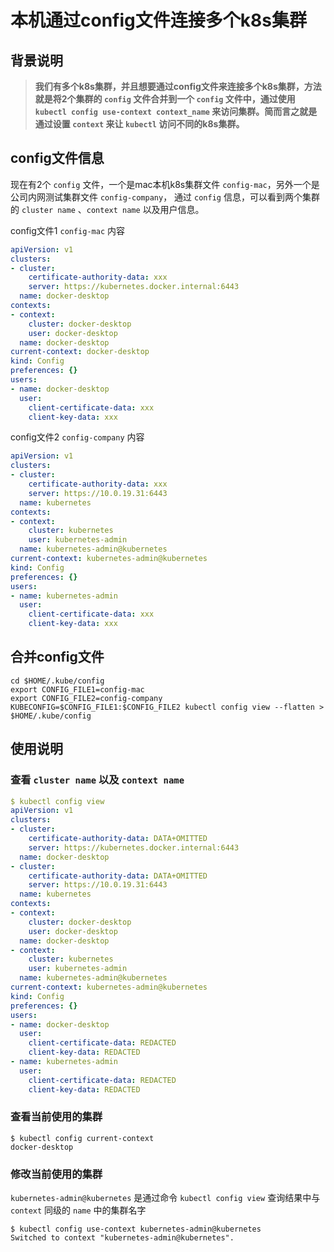 # 本机通过config文件连接多个k8s集群

## 背景说明

> **我们有多个k8s集群，并且想要通过config文件来连接多个k8s集群，方法就是将2个集群的 `config` 文件合并到一个 `config` 文件中，通过使用 `kubectl config use-context context_name` 来访问集群。简而言之就是通过设置 `context` 来让 `kubectl` 访问不同的k8s集群。**



## config文件信息

现在有2个 `config` 文件，一个是mac本机k8s集群文件 `config-mac`，另外一个是公司内网测试集群文件 `config-company`， 通过 `config` 信息，可以看到两个集群的 `cluster name` 、`context name` 以及用户信息。

config文件1 `config-mac` 内容

```yaml
apiVersion: v1
clusters:
- cluster:
    certificate-authority-data: xxx
    server: https://kubernetes.docker.internal:6443
  name: docker-desktop
contexts:
- context:
    cluster: docker-desktop
    user: docker-desktop
  name: docker-desktop
current-context: docker-desktop
kind: Config
preferences: {}
users:
- name: docker-desktop
  user:
    client-certificate-data: xxx
    client-key-data: xxx
```



config文件2 `config-company` 内容

```yaml
apiVersion: v1
clusters:
- cluster:
    certificate-authority-data: xxx
    server: https://10.0.19.31:6443
  name: kubernetes
contexts:
- context:
    cluster: kubernetes
    user: kubernetes-admin
  name: kubernetes-admin@kubernetes
current-context: kubernetes-admin@kubernetes
kind: Config
preferences: {}
users:
- name: kubernetes-admin
  user:
    client-certificate-data: xxx
    client-key-data: xxx
```



## 合并config文件



```shell
cd $HOME/.kube/config
export CONFIG_FILE1=config-mac
export CONFIG_FILE2=config-company
KUBECONFIG=$CONFIG_FILE1:$CONFIG_FILE2 kubectl config view --flatten > $HOME/.kube/config
```





## 使用说明

### 查看 `cluster name` 以及 `context name`

```yaml
$ kubectl config view
apiVersion: v1
clusters:
- cluster:
    certificate-authority-data: DATA+OMITTED
    server: https://kubernetes.docker.internal:6443
  name: docker-desktop
- cluster:
    certificate-authority-data: DATA+OMITTED
    server: https://10.0.19.31:6443
  name: kubernetes
contexts:
- context:
    cluster: docker-desktop
    user: docker-desktop
  name: docker-desktop
- context:
    cluster: kubernetes
    user: kubernetes-admin
  name: kubernetes-admin@kubernetes
current-context: kubernetes-admin@kubernetes
kind: Config
preferences: {}
users:
- name: docker-desktop
  user:
    client-certificate-data: REDACTED
    client-key-data: REDACTED
- name: kubernetes-admin
  user:
    client-certificate-data: REDACTED
    client-key-data: REDACTED
```



### 查看当前使用的集群

```shell
$ kubectl config current-context
docker-desktop
```



### 修改当前使用的集群

`kubernetes-admin@kubernetes` 是通过命令 `kubectl config view` 查询结果中与 `context` 同级的 `name` 中的集群名字

```shell
$ kubectl config use-context kubernetes-admin@kubernetes
Switched to context "kubernetes-admin@kubernetes".
```

